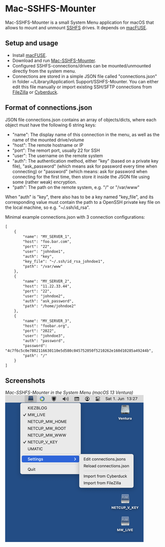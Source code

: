 # Mac-SSHFS-Mounter

Mac-SSHFS-Mounter is a small System Menu application for macOS that allows to mount and unmount [SSHFS](https://github.com/libfuse/sshfs) drives. It depends on [macFUSE](https://osxfuse.github.io/).

## Setup and usage

* Install [macFUSE](https://osxfuse.github.io/).
* Download and run [Mac-SSHFS-Mounter](https://github.com/59de44955ebd/Mac-SSHFS-Mounter/releases).
* Configured SSHFS-connections/drives can be mounted/unmounted directly from the system menu.
* Connections are stored in a simple JSON file called "connections.json" in folder ~/Library/Application\ Support/SSHFS-Mounter. You can either edit this file manually or import existing SSH/SFTP connections from [FileZilla](https://filezilla-project.org/) or [Cyberduck](https://duck.sh/).

## Format of connections.json

JSON file connections.json contains an array of objects/dicts, where each object must have the following 6 string keys:

* "name": The display name of this connection in the menu, as well as the name of the mounted drive/volume
* "host": The remote hostname or IP
* "port": The remort port, usually 22 for SSH
* "user": The username on the remote system
* "auth": The authentication method, either "key" (based on a private key file), "ask_password" (which means ask for password every time when connecting) or "password" (which means: ask for password when connecting for the first time, then store it inside the JSON file using some (rather weak) encryption.
* "path": The path on the remote system, e.g. "/" or "/var/www"

When "auth" is "key", there also has to be a key named "key_file", and its corresponding value must contain the path to a OpenSSH private key file on the local machine, so e.g. "~/.ssh/id_rsa".

Minimal example connections.json with 3 connection configurations:
```
[
    {
        "name": "MY_SERVER_1",
        "host": "foo.bar.com",
        "port": "22",
        "user": "johndoe1",
        "auth": "key",
        "key_file": "~/.ssh/id_rsa_johndoe1",
        "path": "/var/www"
    },
    {
        "name": "MY_SERVER_2",
        "host": "11.22.33.44",
        "port": "22",
        "user": "johndoe2",
        "auth": "ask_password",
        "path": "/home/johndoe2"
    },
    {
        "name": "MY_SERVER_3",
        "host": "foobar.org",
        "port": "2022",
        "user": "johndoe3",
        "auth": "password",
        "password": "4c7f6c5c0e7802116630110e5d580c045752050f5210262e160d10285a49244b",
        "path": "/"
    }
]
```
## Screenshots

*Mac-SSHFS-Mounter in the System Menu (macOS 13 Ventura)*  
![Mac-SSHFS-Mounter in the System Menu](screenshots/gui.png)
